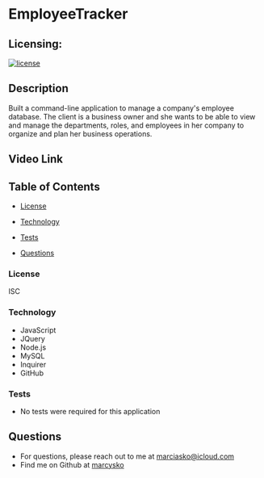 # EmployeeTracker

## Licensing:
  [![license](https://img.shields.io/badge/license-ISC-yellow)](https://shields.io)

## Description
Built a command-line application to manage a company's employee database. The client is a business owner
and she wants to be able to view and manage the departments, roles, and employees in her company
to organize and plan her business operations.
## Video Link

## Table of Contents
 
  * [License](#License)
  
  * [Technology](#Technology)
  
  * [Tests](#Tests)
  
  * [Questions](#Questions)


### License
ISC
### Technology

- JavaScript
- JQuery 
- Node.js 
- MySQL 
- Inquirer
- GitHub 

### Tests
* No tests were required for this application

## Questions
* For questions, please reach out to me at marciasko@icloud.com
* Find me on Github at [marcysko](http://github.com/marcysko)
